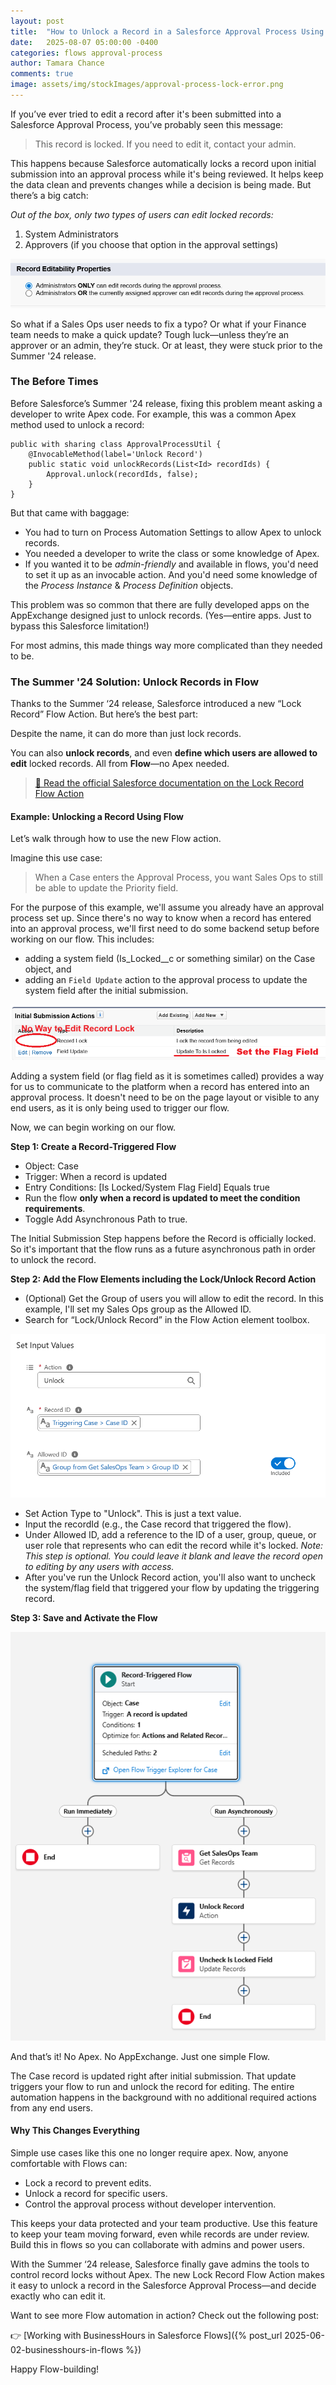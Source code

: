 ```yaml
---
layout: post
title:  "How to Unlock a Record in a Salesforce Approval Process Using Flow"
date:   2025-08-07 05:00:00 -0400
categories: flows approval-process
author: Tamara Chance
comments: true
image: assets/img/stockImages/approval-process-lock-error.png
---
```

If you’ve ever tried to edit a record after it's been submitted into a Salesforce Approval Process, you’ve probably seen this message:

> This record is locked. If you need to edit it, contact your admin.

This happens because Salesforce automatically locks a record upon initial submission into an approval process while it's being reviewed. It helps keep the data clean and prevents changes while a decision is being made. But there’s a big catch:

_Out of the box, only two types of users can edit locked records:_

1. System Administrators
2. Approvers (if you choose that option in the approval settings)

![Record Editability Properties in Approval Process](/assets/img/posts/unlock-record-approval-process-salesforce-flow/who-can-edit-by-default.png)

So what if a Sales Ops user needs to fix a typo? Or what if your Finance team needs to make a quick update? Tough luck—unless they’re an approver or an admin, they’re stuck. Or at least, they were stuck prior to the Summer '24 release.
### The Before Times
Before Salesforce’s Summer '24 release, fixing this problem meant asking a developer to write Apex code. For example, this was a common Apex method used to unlock a record:
```apex
public with sharing class ApprovalProcessUtil {
    @InvocableMethod(label='Unlock Record')
    public static void unlockRecords(List<Id> recordIds) {
        Approval.unlock(recordIds, false);
    }
}
```
But that came with baggage:

- You had to turn on Process Automation Settings to allow Apex to unlock records.
- You needed a developer to write the class or some knowledge of Apex.
- If you wanted it to be _admin-friendly_ and available in flows, you'd need to set it up as an invocable action. And you'd need some knowledge of the _Process Instance_ & _Process Definition_ objects.

This problem was so common that there are fully developed apps on the AppExchange designed just to unlock records. (Yes—entire apps. Just to bypass this Salesforce limitation!)

For most admins, this made things way more complicated than they needed to be.
### The Summer '24 Solution: Unlock Records in Flow
Thanks to the Summer ‘24 release, Salesforce introduced a new “Lock Record” Flow Action. But here’s the best part:

Despite the name, it can do more than just lock records.

You can also **unlock records**, and even **define which users are allowed to edit** locked records. All from **Flow**—no Apex needed.

> [🔗 Read the official Salesforce documentation on the Lock Record Flow Action](https://help.salesforce.com/s/articleView?id=platform.flow_ref_elements_actions_lockrecord.htm&type=5)

#### Example: Unlocking a Record Using Flow
Let’s walk through how to use the new Flow action.

Imagine this use case:

> When a Case enters the Approval Process, you want Sales Ops to still be able to update the Priority field.

For the purpose of this example, we'll assume you already have an approval process set up. Since there's no way to know when a record has entered into an approval process, we'll first need to do some backend setup before working on our flow. This includes:

 - adding a system field (Is_Locked__c or something similar) on the Case object, and
 - adding an `Field Update` action to the approval process to update the system field after the initial submission.

![Initial Submission Actions in Approval Process](/assets/img/posts/unlock-record-approval-process-salesforce-flow/initial-submission.png)

Adding a system field (or flag field as it is sometimes called) provides a way for us to communicate to the platform when a record has entered into an approval process. It doesn't need to be on the page layout or visible to any end users, as it is only being used to trigger our flow.

Now, we can begin working on our flow.

**Step 1: Create a Record-Triggered Flow**

- Object: Case
- Trigger: When a record is updated
- Entry Conditions: [Is Locked/System Flag Field] Equals true
- Run the flow **only when a record is updated to meet the condition requirements**.
- Toggle Add Asynchronous Path to true.

The Initial Submission Step happens before the Record is officially locked. So it's important that the flow runs as a future asynchronous path in order to unlock the record. 

**Step 2: Add the Flow Elements including the Lock/Unlock Record Action**

- (Optional) Get the Group of users you will allow to edit the record. In this example, I'll set my Sales Ops group as the Allowed ID.
- Search for “Lock/Unlock Record” in the Flow Action element toolbox.

![Lock Record Action Parameters](/assets/img/posts/unlock-record-approval-process-salesforce-flow/set-up-action.png)

- Set Action Type to "Unlock". This is just a text value.
- Input the recordId (e.g., the Case record that triggered the flow).
- Under Allowed ID, add a reference to the ID of a user, group, queue, or user role that represents who can edit the record while it's locked. _Note: This step is optional. You could leave it blank and leave the record open to editing by any users with access._
- After you've run the Unlock Record action, you'll also want to uncheck the system/flag field that triggered your flow by updating the triggering record.

**Step 3: Save and Activate the Flow**

![The Completed Flow](/assets/img/posts/unlock-record-approval-process-salesforce-flow/completed-flow.png)

And that’s it! No Apex. No AppExchange. Just one simple Flow.

The Case record is updated right after initial submission. That update triggers your flow to run and unlock the record for editing. The entire automation happens in the background with no additional required actions from any end users.

#### Why This Changes Everything
Simple use cases like this one no longer require apex. Now, anyone comfortable with Flows can:

- Lock a record to prevent edits.
- Unlock a record for specific users.
- Control the approval process without developer intervention.

This keeps your data protected and your team productive. Use this feature to keep your team moving forward, even while records are under review. Build this in flows so you can collaborate with admins and power users.

With the Summer ‘24 release, Salesforce finally gave admins the tools to control record locks without Apex. The new Lock Record Flow Action makes it easy to unlock a record in the Salesforce Approval Process—and decide exactly who can edit it. 

Want to see more Flow automation in action? Check out the following post:

👉 [Working with BusinessHours in Salesforce Flows]({% post_url 2025-06-02-businesshours-in-flows %})

Happy Flow-building!